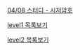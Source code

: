 <p><a href = "https://github.com/Sword-Is-Cat/Programmers_JAVA/blob/master/Programmers_JAVA/src/level1/ex%EC%8B%9C%EC%A0%80%EC%95%94%ED%98%B8/Solution.java"> 04/08 스터디 - 시저암호</a></p>

<p><a href = "https://github.com/Sword-Is-Cat/Programmers_JAVA/tree/master/Programmers_JAVA/src/level1"> level1 목록보기 </a></p>
<p><a href = "https://github.com/Sword-Is-Cat/Programmers_JAVA/tree/master/Programmers_JAVA/src/level2"> level2 목록보기 </a></p>

